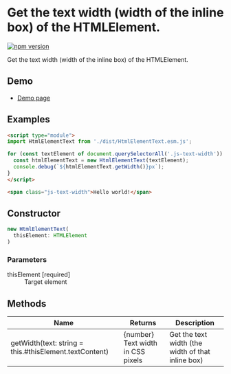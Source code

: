 # Get the text width (width of the inline box) of the HTMLElement.

[![npm version](https://badge.fury.io/js/%40saekitominaga%2Fhtmlelement-text.svg)](https://badge.fury.io/js/%40saekitominaga%2Fhtmlelement-text)

Get the text width (width of the inline box) of the HTMLElement.

## Demo

- [Demo page](https://saekitominaga.github.io/htmlelement-text/demo.html)

## Examples

```HTML
<script type="module">
import HtmlElementText from './dist/HtmlElementText.esm.js';

for (const textElement of document.querySelectorAll('.js-text-width')) {
  const htmlElementText = new HtmlElementText(textElement);
  console.debug(`${htmlElementText.getWidth()}px`);
}
</script>

<span class="js-text-width">Hello world!</span>
```

## Constructor

```TypeScript
new HtmlElementText(
  thisElement: HTMLElement
)
```

### Parameters

<dl>
<dt>thisElement [required]</dt>
<dd>Target element</dd>
</dl>

## Methods

| Name | Returns | Description |
|-|-|-|
| getWidth(text: string = this.#thisElement.textContent) | {number} Text width in CSS pixels | Get the text width (the width of that inline box) |
